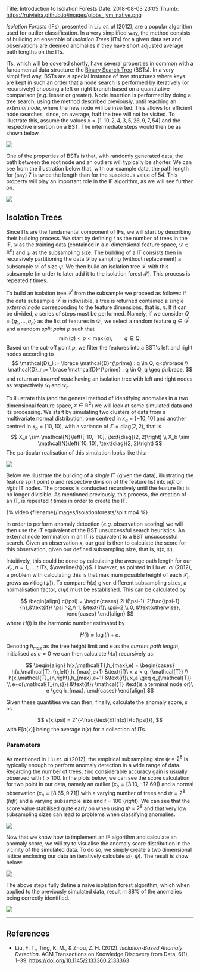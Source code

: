 Title: Introduction to Isolation Forests
Date: 2018-08-03 23:05
Thumb: https://ruivieira.github.io/images/gibbs_jvm_native.png

*Isolation Forests* (IFs), presented in Liu *et. al* (2012), are a popular algorithm used for outlier classification. In a very simplified way, the method consists of building an ensemble of
*Isolation Trees* (ITs) for a given data set and observations are deemed anomalies if they have short adjusted average path lengths on the ITs.

ITs, which will be covered shortly, have several properties in common with a fundamental data structure: the [Binary Search Tree](https://en.wikipedia.org/wiki/Binary_search_tree) (BSTs). In a very simplified way, BSTs are a special instance of tree structures where keys are kept in such an order that a node search is performed by iteratively (or recursively) choosing a left or right branch based on a quantitative comparison (*e.g.* lesser or greater). Node insertion is performed by doing a tree search, using the method described previously, until reaching an _external node_, where the new node will be inserted. This allows for efficient node searches, since, on average, half the tree will not be visited. To illustrate this, assume the values $x=[1, 10, 2, 4, 3, 5, 26, 9, 7, 54]$ and the respective insertion on a BST. The intermediate steps would then be as shown below.

![](images/isolationforests/bst_steps.png)

One of the properties of BSTs is that, with randomly generated data, the path between the root node and an outliers will typically be shorter. We can see from the illustration below that, with our example data, the path length for (say) 7 is twice the length than for the suspicious value of 54. This property will play an important role in the IF algorithm, as we will see further on.

![](images/isolationforests/bst_path_length.png)

## Isolation Trees

Since ITs are the fundamental component of IFs, we will start by describing their building process. We start by defining $t$ as the number of trees in the IF, $\mathcal{D}$ as the training data (contained in a $n$-dimensional feature space, $\mathcal{D} \subset \mathbb{R}^n$) and $\psi$ as the subsampling size. The building of a IT consists then in recursively partitioning the data $\mathcal{D}$ by sampling (without replacement) a subsample $\mathcal{D}^{\prime}$ of size $\psi$. We then build an isolation tree $\mathcal{T}^{\prime}$ with this subsample (in order to later add it to the isolation forest $\mathcal{F}$). This process is repeated $t$ times.

To build an isolation tree $\mathcal{T}^{\prime}$ from the subsample we proceed as follows: if the data subsample $\mathcal{D}^{\prime}$ is indivisible, a tree is returned contained a single _external node_ corresponding to the feature dimensions, that is, $n$. 
If it can be divided, a series of steps must be performed. Namely, if we consider $Q = \lbrace q_1,\dots,q_n\rbrace$ as the list of features in $\mathcal{D}^{\prime}$, we select a random feature $q \in \mathcal{D}^{\prime}$ and a random _split point_ $p$ such that
$$
\min(q) < p < \max(q), \qquad q \in Q.
$$ 
Based on the cut-off point $p$, we filter the features into a BST's left and right nodes according to
$$
\mathcal{D}_l := \lbrace \mathcal{D}^{\prime} : q \in Q,  q<p\rbrace \\
\mathcal{D}_r := \lbrace \mathcal{D}^{\prime} : q \in Q,  q \geq p\rbrace,
$$
and return an _internal node_ having an isolation tree with left and right nodes as respectively $\mathcal{D}_l$ and $\mathcal{D}_r$.

To illustrate this (and the general method of identifying anomalies in a two dimensional feature space, $x\in\mathbb{R}^2$) we will look at some simulated data and its processing. 
We start by simulating two clusters of data from a multivariate normal distribution, one centred in $x_a=[-10, 10]$ and another centred in $x_b=[10, 10]$, with a variance of $\Sigma=\text{diag}(2, 2)$, that is
$$
X_a \sim \mathcal{N}\left([-10, -10], \text{diag}(2, 2)\right) \\
X_b \sim \mathcal{N}\left([10, 10], \text{diag}(2, 2)\right)
$$
The particular realisation of this simulation looks like this:

![](images/isolationforests/data.png)

Below we illustrate the building of a _single_ IT (given the data), illustrating the feature split point $p$ and respective division of the feature list into _left_ or _right_ IT nodes. The process is conducted recursively until the feature list is no longer divisible. As mentioned previously, this process, the creation of an IT, is repeated $t$ times in order to create the IF.

{% video {filename}/images/isolationforests/split.mp4 %}

In order to perform anomaly detection (*e.g.* observation scoring) we will then use the IT equivalent of the BST unsuccessful search heuristics. An external node termination in an IT is equivalent to a BST unsuccessful search. Given an observation $x$, our goal is then to calculate the score for this observation, given our defined subsampling size, that is, $s(x,\psi)$.

Intuitively, this could be done by calculating the average path length for our $\mathcal{T}_n, n=1,\dots,t$ ITs, $\overline{h}(x)$. However, as pointed in Liu _et. al_ (2012), a problem with calculating this is that maximum possible height of each $\mathcal{T}_n$ grows as $\mathcal{O}(\log(\psi))$. To compare $h(x)$ given different subsampling sizes, a normalisation factor, $c(\psi)$ must be established. This can be calculated by

$$
\begin{align}
c(\psi) = \begin{cases}
2H(\psi-1)-2\frac{\psi-1}{n},&\text{if}\ \psi >2,\\
1, &\text{if}\ \psi=2,\\
0, &\text{otherwise}, 
\end{cases}
\end{align}
$$
where $H(i)$ is the harmonic number estimated by

$$
H(i)\approx\log(i) + e.
$$

Denoting $h_{max}$ as the tree height limit and e as the _current path length_, initialised as $e=0$ we can then calculate $h(x)$ recursively as:

$$
\begin{align}
h(x,\mathcal{T},h_{max},e) = \begin{cases}
h(x,\mathcal{T}_{n,left},h_{max},e+1) &\text{if}\ x_a < q_{\mathcal{T}} \\
h(x,\mathcal{T}_{n,right},h_{max},e+1) &\text{if}\ x_a \geq q_{\mathcal{T}} \\
e+c(\mathcal{T_{n,s}}) &\text{if}\ \mathcal{T} \text{is a terminal node or}\ e \geq h_{max}.
\end{cases}
\end{align}
$$

Given these quantities we can then, finally, calculate the anomaly score, $s$ as

$$
s(x,\psi) = 2^{-\frac{\text{E}[h(x)]}{c(\psi)}},
$$
with $\text{E}[h(x)]$ being the average $h(x)$ for a collection of ITs.

### Parameters

As mentioned in Liu *et. al* (2012), the empirical subsampling size $\psi=2^8$ is typically enough to perform anomaly detection in a wide range of data. Regarding the number of trees, $t$ no considerable accuracy gain is usually observed with $t>100$. In the plots below, we can see the score calculation for two point in our data, namely an outlier ($x_o=[3.10, -12.69])$ and a normal observation ($x_n=[8.65, 9.71]$) with a varying number of trees and $\psi=2^8$ (*left*) and a varying subsample size and $t=100$ (*right*). We can see that the score value stabilised quite early on when using $\psi=2^8$ and that very low subsampling sizes can lead to problems when classifying anomalies.

![](images/isolationforests/avg_score.png)

Now that we know how to implement an IF algorithm and calculate an anomaly score, we will try to visualise the anomaly score distribution in the vicinity of the simulated data. To do so, we simply create a two dimensional lattice enclosing our data an iteratively calculate $s(\cdot, \psi)$. The result is show below:

![](images/isolationforests/score_field.png)

The above steps fully define a naive isolation forest algorithm, which when applied to the previously simulated data, result in 88% of the anomalies being correctly identified.

![](images/isolationforests/detection.png)


---
## References
* Liu, F. T., Ting, K. M., & Zhou, Z. H. (2012). *Isolation-Based Anomaly Detection.* ACM Transactions on Knowledge Discovery from Data, 6(1), 1–39. https://doi.org/10.1145/2133360.2133363

